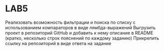 # LAB5
Реализовать возможность фильтрации и поиска по списку с использованием компараторов в виде лямбда-выражений
Выгрузить проект в репозиторий GitHub и добавить к нему описание в README (кратко, несколько строк пояснений по каждому заданию)
Прикрепить ссылку на репозиторий в виде ответа на задание
